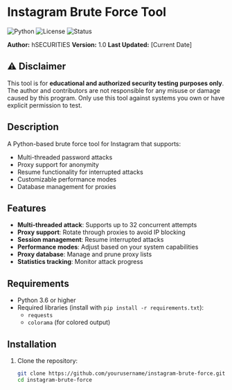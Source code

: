 # Instagram Brute Force Tool

![Python](https://img.shields.io/badge/python-3.6+-blue.svg)
![License](https://img.shields.io/badge/license-MIT-green.svg)
![Status](https://img.shields.io/badge/status-stable-brightgreen.svg)

**Author:** hSECURITIES
**Version:** 1.0
**Last Updated:** [Current Date]

## ⚠️ Disclaimer

This tool is for **educational and authorized security testing purposes only**. The author and contributors are not responsible for any misuse or damage caused by this program. Only use this tool against systems you own or have explicit permission to test.

## Description

A Python-based brute force tool for Instagram that supports:
- Multi-threaded password attacks
- Proxy support for anonymity
- Resume functionality for interrupted attacks
- Customizable performance modes
- Database management for proxies

## Features

- **Multi-threaded attack**: Supports up to 32 concurrent attempts
- **Proxy support**: Rotate through proxies to avoid IP blocking
- **Session management**: Resume interrupted attacks
- **Performance modes**: Adjust based on your system capabilities
- **Proxy database**: Manage and prune proxy lists
- **Statistics tracking**: Monitor attack progress

## Requirements

- Python 3.6 or higher
- Required libraries (install with `pip install -r requirements.txt`):
  - `requests`
  - `colorama` (for colored output)

## Installation

1. Clone the repository:
   ```bash
   git clone https://github.com/yourusername/instagram-brute-force.git
   cd instagram-brute-force

